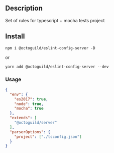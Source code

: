 ## Description

Set of rules for typescript + mocha tests project


## Install

`npm i @octoguild/eslint-config-server -D`

or

`yarn add @octoguild/eslint-config-server --dev`



### Usage

```json
{
  "env": {
    "es2017": true,
    "node": true,
    "mocha": true
  },
  "extends": [
    "@octoguild/server"
  ],
  "parserOptions": {
    "project": ["./tsconfig.json"]
  }
}
```
